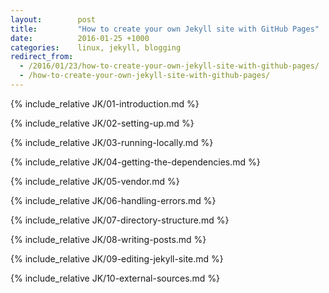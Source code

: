 ```yaml
---
layout:        post
title:         "How to create your own Jekyll site with GitHub Pages"
date:          2016-01-25 +1000
categories:    linux, jekyll, blogging
redirect_from:
  - /2016/01/23/how-to-create-your-own-jekyll-site-with-github-pages/
  - /how-to-create-your-own-jekyll-site-with-github-pages/
---
```


{% include_relative JK/01-introduction.md %}

{% include_relative JK/02-setting-up.md %}

{% include_relative JK/03-running-locally.md %}

{% include_relative JK/04-getting-the-dependencies.md %}

{% include_relative JK/05-vendor.md %}

{% include_relative JK/06-handling-errors.md %}

{% include_relative JK/07-directory-structure.md %}

{% include_relative JK/08-writing-posts.md %}

{% include_relative JK/09-editing-jekyll-site.md %}

{% include_relative JK/10-external-sources.md %}
